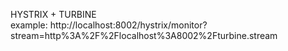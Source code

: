 HYSTRIX + TURBINE  
example: http://localhost:8002/hystrix/monitor?stream=http%3A%2F%2Flocalhost%3A8002%2Fturbine.stream